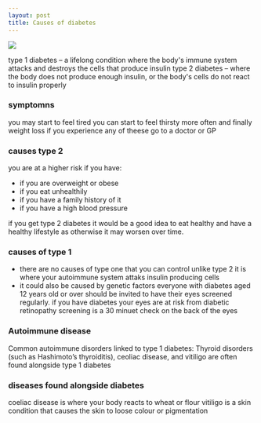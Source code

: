 ```yaml
---
layout: post
title: Causes of diabetes
---
```


<img src="{/assets/canva/Causes of diabetes.png">

type 1 diabetes – a lifelong condition where the body's immune system attacks and destroys the cells that produce insulin
type 2 diabetes – where the body does not produce enough insulin, or the body's cells do not react to insulin properly

### symptomns

you may start to feel tired 
you can start to feel thirsty more often
and finally weight loss
if you experience any of theese go to a doctor or GP

### causes type 2
you are at a higher risk if you have:
- if you are overweight or obese
- if you eat unhealthily
- if you have a family history of it
- if you have a high blood pressure

if you get type 2 diabetes it would be a good idea to eat healthy and have a healthy lifestyle as otherwise it may worsen over time.

### causes of type 1

- there are no causes of type one that you can control unlike type 2 it is where your autoimmune system attaks insulin producing cells
- it could also be caused by genetic factors
everyone with diabetes aged 12 years old or over should be invited to have their eyes screened regularly.
if you have diabetes your eyes are at risk from diabetic retinopathy 
screening is a 30 minuet check on the back of the eyes

### Autoimmune disease

Common autoimmune disorders linked to type 1 diabetes: Thyroid disorders (such as Hashimoto’s thyroiditis), ceoliac disease, and vitiligo are often found alongside type 1 diabetes

### diseases found alongside diabetes

coeliac disease is where your body reacts to wheat or flour
vitiligo is a skin condition that causes the skin to loose colour or pigmentation
